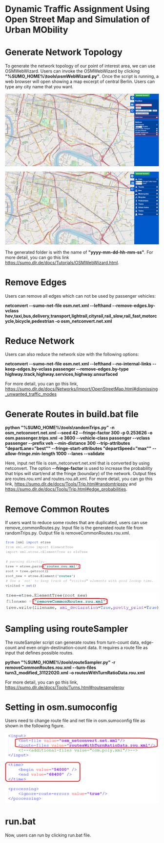 # Dynamic Traffic Assignment Using Open Street Map and Simulation of Urban MObility</strong>

Generate Network Topology
=============================================================================
To generate the network topology of our point of interest area, we can use OSMWebWizard. Users can invoke the OSMWebWizard by clicking **"%SUMO_HOME%\tools\osmWebWizard.py"**. Once the script is running, a web browser will open showing a map excerpt of central Berlin. Users can type any city name that you want.

![alt text](osmBangkok_1.PNG)

![alt text](osmBangkok_2.PNG)

The generated folder is with the name of **"yyyy-mm-dd-hh-mm-ss"**. For more detail, you can go this link https://sumo.dlr.de/docs/Tutorials/OSMWebWizard.html.

Remove Edges
=============================================================================
Users can remove all edges which can not be used by passenger vehicles: 

**netconvert --sumo-net-file osm.net.xml --lefthand --remove-edges.by-vclass hov,taxi,bus,delivery,transport,lightrail,cityrail,rail_slow,rail_fast,motorcycle,bicycle,pedestrian -o osm_netconvert.net.xml**

Reduce Network
=============================================================================
Users can also reduce the network size with the following options:

**netconvert --sumo-net-file osm.net.xml --lefthand --no-internal-links --keep-edges.by-vclass passenger --remove-edges.by-type highway.track,highway.services,highway.unsurfaced**

For more detail, you can go this link, https://sumo.dlr.de/docs/Networks/Import/OpenStreetMap.html#dismissing_unwanted_traffic_modes
  
Generate Routes in build.bat file
=============================================================================
**python "%SUMO_HOME%\tools\randomTrips.py" -n osm_netconvert.net.xml --seed 42 --fringe-factor 300 -p 0.253626 -o osm.passenger.trips.xml -e 3600 --vehicle-class passenger --vclass passenger --prefix veh --min-distance 300 --trip-attributes "departLane=\"best\"" --fringe-start-attributes "departSpeed=\"max\"" --allow-fringe.min-length 1000 --lanes --validate**

Here, input net file is osm_netconvert.net.xml that is converted by using netconvert. The option **--fringe-factor** is used to increase the probability that trips will start/end at the fringe (boundary) of the network. Output files are routes.rou.xml and routes.rou.alt.xml. For more detail, you can go this link, https://sumo.dlr.de/docs/Tools/Trip.html#randomtripspy and https://sumo.dlr.de/docs/Tools/Trip.html#edge_probabilities.

Remove Common Routes
=============================================================================
If users want to reduce some routes that are duplicated, users can use remove_commonRoutes.py. Input file is the generated route file from randomTrips.py.
Output file is removeCommonRoutes.rou.xml.

![alt text](removeRoutes_1.PNG)

![alt text](removeRoutes_2.PNG)

Sampling using routeSampler
=============================================================================
The routeSampler script can generate routes from turn-count data, edge-count and even origin-destination-count data. It requires a route file as input that defines possible routes.

**python "%SUMO_HOME%\tools\routeSampler.py" -r removeCommonRoutes.rou.xml --turn-files turn3_modified_31122020.xml -o routesWithTurnRatioData.rou.xml**

For more detail, you can go this link, https://sumo.dlr.de/docs/Tools/Turns.html#routesamplerpy

Setting in osm.sumoconfig
=============================================================================
Users need to change route file and net file in osm.sumoconfig file as shown in the following figure.

![alt text](setting_in_sumoconfig.PNG)

run.bat
=============================================================================
Now, users can run by clicking run.bat file.
